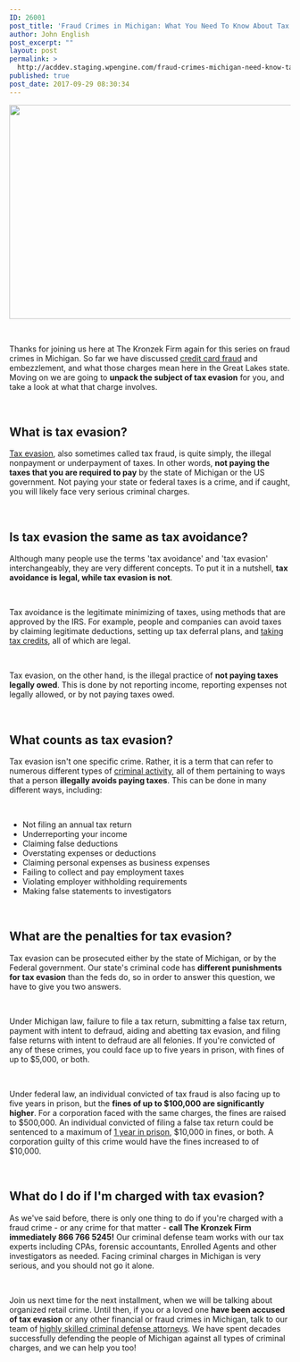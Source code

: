 ```yaml
---
ID: 26001
post_title: 'Fraud Crimes in Michigan: What You Need To Know About Tax Evasion'
author: John English
post_excerpt: ""
layout: post
permalink: >
  http://acddev.staging.wpengine.com/fraud-crimes-michigan-need-know-tax-evasion.html
published: true
post_date: 2017-09-29 08:30:34
---
```

<img class="alignnone wp-image-25997" src="http://acddev.staging.wpengine.com/wp-content/uploads/2017/09/income-tax-491626_640.jpg" alt="" width="575" height="383" />

&nbsp;

<span style="font-weight: 400;">Thanks for joining us here at The Kronzek Firm again for this series on fraud crimes in Michigan. So far we have discussed <a href="https://acddev.staging.wpengine.com/fraud-crimes-michigan-need-know-credit-card-fraud.html" target="_blank" rel="noopener">credit card fraud</a> and embezzlement, and what those charges mean here in the Great Lakes state. Moving on we are going to </span><b>unpack the subject of tax evasion</b><span style="font-weight: 400;"> for you, and take a look at what that charge involves.</span>

&nbsp;
<h2><b>What is tax evasion?</b></h2>
<a href="https://acddev.staging.wpengine.com/michigan-tax-evasion-attorneys-failure-to-pay.html"><span style="font-weight: 400;">Tax evasion</span></a><span style="font-weight: 400;">, also sometimes called tax fraud, is quite simply, the illegal nonpayment or underpayment of taxes. In other words, </span><b>not paying the taxes that you are required to pay</b><span style="font-weight: 400;"> by the state of Michigan or the US government. Not paying your state or federal taxes is a crime, and if caught, you will likely face very serious criminal charges.</span>

&nbsp;
<h2><b>Is tax evasion the same as tax avoidance?</b></h2>
<span style="font-weight: 400;">Although many people use the terms 'tax avoidance' and 'tax evasion' interchangeably, they are very different concepts. To put it in a nutshell, </span><b>tax avoidance is legal, while tax evasion is not</b><span style="font-weight: 400;">. </span>

&nbsp;

<span style="font-weight: 400;">Tax avoidance is the legitimate minimizing of taxes, using methods that are approved by the IRS. For example, people and companies can avoid taxes by claiming legitimate deductions, setting up tax deferral plans, and </span><a href="https://www.midmichigandivorce.com/practice-areas/divorce-tax-impacts.html"><span style="font-weight: 400;">taking tax credits</span></a><span style="font-weight: 400;">, all of which are legal. </span>

&nbsp;

<span style="font-weight: 400;">Tax evasion, on the other hand, is the illegal practice of </span><b>not paying taxes legally owed</b><span style="font-weight: 400;">. This is done by not reporting income, reporting expenses not legally allowed, or by not paying taxes owed.</span>

&nbsp;
<h2><b>What counts as tax evasion?</b></h2>
<span style="font-weight: 400;">Tax evasion isn't one specific crime. Rather, it is a term that can refer to numerous different types of </span><a href="https://acddev.staging.wpengine.com/"><span style="font-weight: 400;">criminal activity</span></a><span style="font-weight: 400;">, all of them pertaining to ways that a person </span><b>illegally avoids paying taxes</b><span style="font-weight: 400;">. This can be done in many different ways, including:</span>

&nbsp;
<ul>
 	<li style="font-weight: 400;"><span style="font-weight: 400;">Not filing an annual tax return</span></li>
 	<li style="font-weight: 400;"><span style="font-weight: 400;">Underreporting your income</span></li>
 	<li style="font-weight: 400;"><span style="font-weight: 400;">Claiming false deductions</span></li>
 	<li style="font-weight: 400;"><span style="font-weight: 400;">Overstating expenses or deductions</span></li>
 	<li style="font-weight: 400;"><span style="font-weight: 400;">Claiming personal expenses as business expenses</span></li>
 	<li style="font-weight: 400;"><span style="font-weight: 400;">Failing to collect and pay employment taxes</span></li>
 	<li style="font-weight: 400;"><span style="font-weight: 400;">Violating employer withholding requirements</span></li>
 	<li style="font-weight: 400;"><span style="font-weight: 400;">Making false statements to investigators</span></li>
</ul>
&nbsp;
<h2><b>What are the penalties for tax evasion?</b></h2>
<span style="font-weight: 400;">Tax evasion can be prosecuted either by the state of Michigan, or by the Federal government. Our state's criminal code has </span><b>different punishments for tax evasion</b><span style="font-weight: 400;"> than the feds do, so in order to answer this question, we have to give you two answers.</span>

&nbsp;

<span style="font-weight: 400;">Under Michigan law, failure to file a tax return, submitting a false tax return, payment with intent to defraud, aiding and abetting tax evasion, and filing false returns with intent to defraud are all felonies. If you're convicted of any of these crimes, you could face up to five years in prison, with fines of up to $5,000, or both.</span>

&nbsp;

<span style="font-weight: 400;">Under federal law, an individual convicted of tax fraud is also facing up to five years in prison, but the </span><b>fines of up to $100,000 are significantly higher</b><span style="font-weight: 400;">. For a corporation faced with the same charges, the fines are raised to $500,000. An individual convicted of filing a false tax return could be sentenced to a maximum of </span><a href="https://acddev.staging.wpengine.com/sentencing-options.html"><span style="font-weight: 400;">1 year in prison</span></a><span style="font-weight: 400;">, $10,000 in fines, or both. A corporation guilty of this crime would have the fines increased to of $10,000.</span>

&nbsp;
<h2><b>What do I do if I'm charged with tax evasion?</b></h2>
<span style="font-weight: 400;">As we've said before, there is only one thing to do if you're charged with a fraud crime - or any crime for that matter - </span><b>call The Kronzek Firm immediately 866 766 5245!</b><span style="font-weight: 400;"> Our criminal defense team works with our tax experts including CPAs, forensic accountants, Enrolled Agents and other investigators as needed. Facing criminal charges in Michigan is very serious, and you should not go it alone. </span>

&nbsp;

<span style="font-weight: 400;">Join us next time for the next installment, when we will be talking about organized retail crime. Until then, if you or a loved one </span><b>have been accused of tax evasion</b><span style="font-weight: 400;"> or any other financial or fraud crimes in Michigan, talk to our team of </span><a href="https://acddev.staging.wpengine.com/trial-attorneys.html"><span style="font-weight: 400;">highly skilled criminal defense attorneys</span></a><span style="font-weight: 400;">. We have spent decades successfully defending the people of Michigan against all types of criminal charges, and we can help you too! </span>

&nbsp;